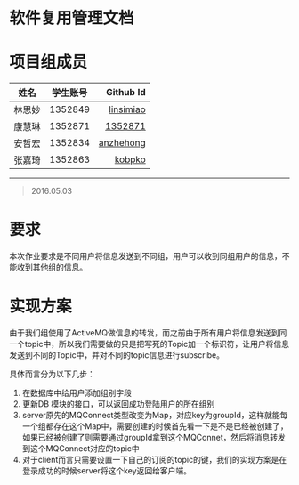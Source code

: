 # 软件复用管理文档


# 项目组成员

| 姓名        | 学生账号           | Github Id  |
| ------------- |:-------------:| -----:|
| 林思妙| 1352849 | [linsimiao](https://github.com/linsimiao) | 
|  康慧琳     | 1352871      |   [1352871](https://github.com/1352871)|
| 安哲宏 | 1352834 | [anzhehong](https://github.com/anzhehong) |
| 张嘉琦 | 1352863      |   [kobpko](https://github.com/kobpko)  |

***

>2016.05.03

# 要求

本次作业要求是不同用户将信息发送到不同组，用户可以收到同组用户的信息，不能收到其他组的信息。

# 实现方案

由于我们组使用了ActiveMQ做信息的转发，而之前由于所有用户将信息发送到同一个topic中，所以我们需要做的只是把写死的Topic加一个标识符，让用户将信息发送到不同的Topic中，并对不同的topic信息进行subscribe。

具体而言分为以下几步：

1. 在数据库中给用户添加组别字段
2. 更新DB 模块的接口，可以返回成功登陆用户的所在组别
3. server原先的MQConnect类型改变为Map，对应key为groupId，这样就能每一个组都存在这个Map中，需要创建的时候首先看一下是不是已经被创建了，如果已经被创建了则需要通过groupId拿到这个MQConnet，然后将消息转发到这个MQConnect对应的topic中
4. 对于client而言只需要设置一下自己的订阅的topic的键，我们的实现方案是在登录成功的时候server将这个key返回给客户端。